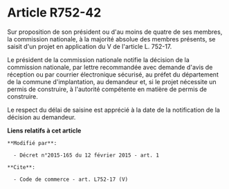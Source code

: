 # Article R752-42

Sur proposition de son président ou d'au moins de quatre de ses membres, la commission nationale, à la majorité absolue des
membres présents, se saisit d'un projet en application du V de l'article L. 752-17.

Le président de la commission nationale notifie la décision de la commission nationale, par lettre recommandée avec demande
d'avis de réception ou par courrier électronique sécurisé, au préfet du département de la commune d'implantation, au
demandeur et, si le projet nécessite un permis de construire, à l'autorité compétente en matière de permis de construire.

Le respect du délai de saisine est apprécié à la date de la notification de la décision au demandeur.

**Liens relatifs à cet article**

	**Modifié par**:

	  - Décret n°2015-165 du 12 février 2015 - art. 1

	**Cite**:

	  - Code de commerce - art. L752-17 (V)

